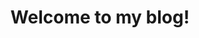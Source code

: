 ---
title: Welcome to my blog!
description: Here is where I leave my thoughts regarding different bits of technology I think are interesting or can create interesting discussion.
---